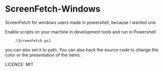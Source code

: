 # ScreenFetch-Windows
ScreenFetch for windows users made in powershell, because I wanted one.

Enable scripts on your machine in development tools and run in Powershell

```
	.\ScreenFetch.ps1
```

you can also set it to path. 
You can also hack the source code to change the color or the presentation of the items.

LICENCE: MIT

